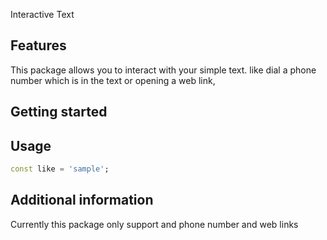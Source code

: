 <!--
This README describes the package. If you publish this package to pub.dev,
this README's contents appear on the landing page for your package.

For information about how to write a good package README, see the guide for
[writing package pages](https://dart.dev/guides/libraries/writing-package-pages).

For general information about developing packages, see the Dart guide for
[creating packages](https://dart.dev/guides/libraries/create-library-packages)
and the Flutter guide for
[developing packages and plugins](https://flutter.dev/developing-packages).
-->

Interactive Text

## Features

This package allows you to interact with your simple text. like dial a phone number which is in the text or opening a web link,

## Getting started


## Usage


```dart
const like = 'sample';
```

## Additional information

Currently this package only support and phone number and web links
